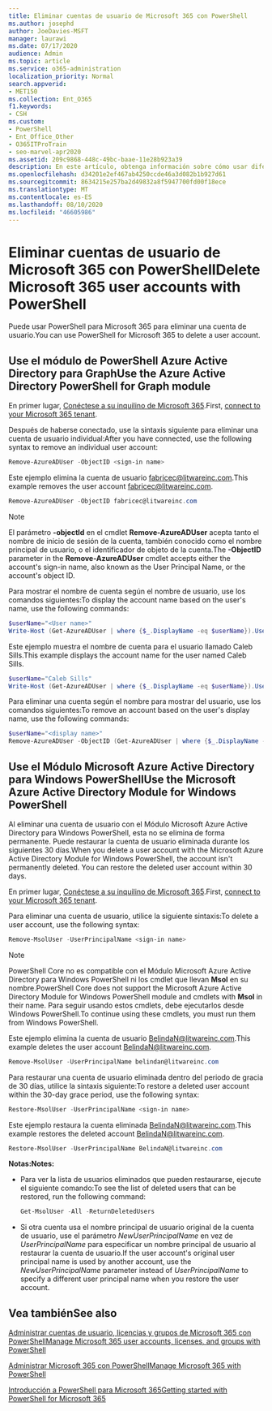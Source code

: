 ```yaml
---
title: Eliminar cuentas de usuario de Microsoft 365 con PowerShell
ms.author: josephd
author: JoeDavies-MSFT
manager: laurawi
ms.date: 07/17/2020
audience: Admin
ms.topic: article
ms.service: o365-administration
localization_priority: Normal
search.appverid:
- MET150
ms.collection: Ent_O365
f1.keywords:
- CSH
ms.custom:
- PowerShell
- Ent_Office_Other
- O365ITProTrain
- seo-marvel-apr2020
ms.assetid: 209c9868-448c-49bc-baae-11e28b923a39
description: En este artículo, obtenga información sobre cómo usar diferentes módulos en PowerShell para eliminar cuentas de usuario de Microsoft 365.
ms.openlocfilehash: d34201e2ef467ab4250ccde46a3d082b1b927d61
ms.sourcegitcommit: 8634215e257ba2d49832a8f5947700fd00f18ece
ms.translationtype: MT
ms.contentlocale: es-ES
ms.lasthandoff: 08/10/2020
ms.locfileid: "46605986"
---
```

# <a name="delete-microsoft-365-user-accounts-with-powershell"></a><span data-ttu-id="ad7b8-103">Eliminar cuentas de usuario de Microsoft 365 con PowerShell</span><span class="sxs-lookup"><span data-stu-id="ad7b8-103">Delete Microsoft 365 user accounts with PowerShell</span></span>

<span data-ttu-id="ad7b8-104">Puede usar PowerShell para Microsoft 365 para eliminar una cuenta de usuario.</span><span class="sxs-lookup"><span data-stu-id="ad7b8-104">You can use PowerShell for Microsoft 365 to delete a user account.</span></span>
   
## <a name="use-the-azure-active-directory-powershell-for-graph-module"></a><span data-ttu-id="ad7b8-105">Use el módulo de PowerShell Azure Active Directory para Graph</span><span class="sxs-lookup"><span data-stu-id="ad7b8-105">Use the Azure Active Directory PowerShell for Graph module</span></span>

<span data-ttu-id="ad7b8-106">En primer lugar, [Conéctese a su inquilino de Microsoft 365](connect-to-office-365-powershell.md#connect-with-the-azure-active-directory-powershell-for-graph-module).</span><span class="sxs-lookup"><span data-stu-id="ad7b8-106">First, [connect to your Microsoft 365 tenant](connect-to-office-365-powershell.md#connect-with-the-azure-active-directory-powershell-for-graph-module).</span></span>

<span data-ttu-id="ad7b8-107">Después de haberse conectado, use la sintaxis siguiente para eliminar una cuenta de usuario individual:</span><span class="sxs-lookup"><span data-stu-id="ad7b8-107">After you have connected, use the following syntax to remove an individual user account:</span></span>
  
```powershell
Remove-AzureADUser -ObjectID <sign-in name>
```

<span data-ttu-id="ad7b8-108">Este ejemplo elimina la cuenta de usuario fabricec@litwareinc.com.</span><span class="sxs-lookup"><span data-stu-id="ad7b8-108">This example removes the user account fabricec@litwareinc.com.</span></span>
  
```powershell
Remove-AzureADUser -ObjectID fabricec@litwareinc.com
```

> [!NOTE]
> <span data-ttu-id="ad7b8-109">El parámetro **-objectId** en el cmdlet **Remove-AzureADUser** acepta tanto el nombre de inicio de sesión de la cuenta, también conocido como el nombre principal de usuario, o el identificador de objeto de la cuenta.</span><span class="sxs-lookup"><span data-stu-id="ad7b8-109">The **-ObjectID** parameter in the **Remove-AzureADUser** cmdlet accepts either the account's sign-in name, also known as the User Principal Name, or the account's object ID.</span></span>
  
<span data-ttu-id="ad7b8-110">Para mostrar el nombre de cuenta según el nombre de usuario, use los comandos siguientes:</span><span class="sxs-lookup"><span data-stu-id="ad7b8-110">To display the account name based on the user's name, use the following commands:</span></span>
  
```powershell
$userName="<User name>"
Write-Host (Get-AzureADUser | where {$_.DisplayName -eq $userName}).UserPrincipalName
```

<span data-ttu-id="ad7b8-111">Este ejemplo muestra el nombre de cuenta para el usuario llamado Caleb Sills.</span><span class="sxs-lookup"><span data-stu-id="ad7b8-111">This example displays the account name for the user named Caleb Sills.</span></span>
  
```powershell
$userName="Caleb Sills"
Write-Host (Get-AzureADUser | where {$_.DisplayName -eq $userName}).UserPrincipalName
```

<span data-ttu-id="ad7b8-112">Para eliminar una cuenta según el nombre para mostrar del usuario, use los comandos siguientes:</span><span class="sxs-lookup"><span data-stu-id="ad7b8-112">To remove an account based on the user's display name, use the following commands:</span></span>
  
```powershell
$userName="<display name>"
Remove-AzureADUser -ObjectID (Get-AzureADUser | where {$_.DisplayName -eq $userName}).UserPrincipalName
```

## <a name="use-the-microsoft-azure-active-directory-module-for-windows-powershell"></a><span data-ttu-id="ad7b8-113">Use el Módulo Microsoft Azure Active Directory para Windows PowerShell</span><span class="sxs-lookup"><span data-stu-id="ad7b8-113">Use the Microsoft Azure Active Directory Module for Windows PowerShell</span></span>

<span data-ttu-id="ad7b8-p101">Al eliminar una cuenta de usuario con el Módulo Microsoft Azure Active Directory para Windows PowerShell, esta no se elimina de forma permanente. Puede restaurar la cuenta de usuario eliminada durante los siguientes 30 días.</span><span class="sxs-lookup"><span data-stu-id="ad7b8-p101">When you delete a user account with the Microsoft Azure Active Directory Module for Windows PowerShell, the account isn't permanently deleted. You can restore the deleted user account within 30 days.</span></span>

<span data-ttu-id="ad7b8-116">En primer lugar, [Conéctese a su inquilino de Microsoft 365](connect-to-office-365-powershell.md#connect-with-the-microsoft-azure-active-directory-module-for-windows-powershell).</span><span class="sxs-lookup"><span data-stu-id="ad7b8-116">First, [connect to your Microsoft 365 tenant](connect-to-office-365-powershell.md#connect-with-the-microsoft-azure-active-directory-module-for-windows-powershell).</span></span>

<span data-ttu-id="ad7b8-117">Para eliminar una cuenta de usuario, utilice la siguiente sintaxis:</span><span class="sxs-lookup"><span data-stu-id="ad7b8-117">To delete a user account, use the following syntax:</span></span>
  
```powershell
Remove-MsolUser -UserPrincipalName <sign-in name>
```

>[!Note]
><span data-ttu-id="ad7b8-118">PowerShell Core no es compatible con el Módulo Microsoft Azure Active Directory para Windows PowerShell ni los cmdlet que llevan **Msol** en su nombre.</span><span class="sxs-lookup"><span data-stu-id="ad7b8-118">PowerShell Core does not support the Microsoft Azure Active Directory Module for Windows PowerShell module and cmdlets with **Msol** in their name.</span></span> <span data-ttu-id="ad7b8-119">Para seguir usando estos cmdlets, debe ejecutarlos desde Windows PowerShell.</span><span class="sxs-lookup"><span data-stu-id="ad7b8-119">To continue using these cmdlets, you must run them from Windows PowerShell.</span></span>
>

<span data-ttu-id="ad7b8-120">Este ejemplo elimina la cuenta de usuario BelindaN@litwareinc.com.</span><span class="sxs-lookup"><span data-stu-id="ad7b8-120">This example deletes the user account BelindaN@litwareinc.com.</span></span>
  
```powershell
Remove-MsolUser -UserPrincipalName belindan@litwareinc.com
```

<span data-ttu-id="ad7b8-121">Para restaurar una cuenta de usuario eliminada dentro del periodo de gracia de 30 días, utilice la sintaxis siguiente:</span><span class="sxs-lookup"><span data-stu-id="ad7b8-121">To restore a deleted user account within the 30-day grace period, use the following syntax:</span></span>
  
```powershell
Restore-MsolUser -UserPrincipalName <sign-in name>
```

<span data-ttu-id="ad7b8-122">Este ejemplo restaura la cuenta eliminada BelindaN@litwareinc.com.</span><span class="sxs-lookup"><span data-stu-id="ad7b8-122">This example restores the deleted account BelindaN@litwareinc.com.</span></span>
  
```powershell
Restore-MsolUser -UserPrincipalName BelindaN@litwareinc.com
```

 <span data-ttu-id="ad7b8-123">**Notas:**</span><span class="sxs-lookup"><span data-stu-id="ad7b8-123">**Notes:**</span></span>
  
- <span data-ttu-id="ad7b8-124">Para ver la lista de usuarios eliminados que pueden restaurarse, ejecute el siguiente comando:</span><span class="sxs-lookup"><span data-stu-id="ad7b8-124">To see the list of deleted users that can be restored, run the following command:</span></span>
    
  ```powershell
  Get-MsolUser -All -ReturnDeletedUsers
  ```

- <span data-ttu-id="ad7b8-125">Si otra cuenta usa el nombre principal de usuario original de la cuenta de usuario, use el parámetro _NewUserPrincipalName_ en vez de _UserPrincipalName_ para especificar un nombre principal de usuario al restaurar la cuenta de usuario.</span><span class="sxs-lookup"><span data-stu-id="ad7b8-125">If the user account's original user principal name is used by another account, use the _NewUserPrincipalName_ parameter instead of _UserPrincipalName_ to specify a different user principal name when you restore the user account.</span></span>


## <a name="see-also"></a><span data-ttu-id="ad7b8-126">Vea también</span><span class="sxs-lookup"><span data-stu-id="ad7b8-126">See also</span></span>

[<span data-ttu-id="ad7b8-127">Administrar cuentas de usuario, licencias y grupos de Microsoft 365 con PowerShell</span><span class="sxs-lookup"><span data-stu-id="ad7b8-127">Manage Microsoft 365 user accounts, licenses, and groups with PowerShell</span></span>](manage-user-accounts-and-licenses-with-office-365-powershell.md)
  
[<span data-ttu-id="ad7b8-128">Administrar Microsoft 365 con PowerShell</span><span class="sxs-lookup"><span data-stu-id="ad7b8-128">Manage Microsoft 365 with PowerShell</span></span>](manage-office-365-with-office-365-powershell.md)
  
[<span data-ttu-id="ad7b8-129">Introducción a PowerShell para Microsoft 365</span><span class="sxs-lookup"><span data-stu-id="ad7b8-129">Getting started with PowerShell for Microsoft 365</span></span>](getting-started-with-office-365-powershell.md)

